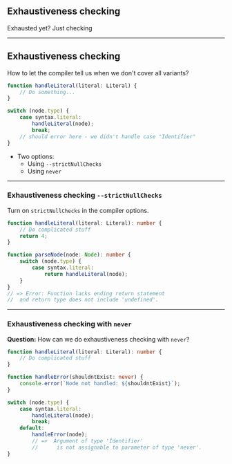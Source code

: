 ## Exhaustiveness checking

<i class="fa fa-bed icon-big" aria-hidden="true"></i>

Exhausted yet? Just checking

---

## Exhaustiveness checking

How to let the compiler tell us when we don't cover all variants?

```typescript
function handleLiteral(literal: Literal) {
    // Do something...
}

switch (node.type) {
    case syntax.literal:
        handleLiteral(node);
        break;
    // should error here - we didn't handle case "Identifier"
}
```

* Two options:
    * Using `--strictNullChecks`
    * Using `never`

<!-- .element class="fragment" data-fragment-index="0" -->


---

### Exhaustiveness checking `--strictNullChecks`

Turn on `strictNullChecks` in the compiler options.

```typescript
function handleLiteral(literal: Literal): number {
    // Do complicated stuff
    return 4;
}

function parseNode(node: Node): number {
    switch (node.type) {
        case syntax.literal:
            return handleLiteral(node);
    }
}
// => Error: Function lacks ending return statement
//  and return type does not include 'undefined'.
```

---

### Exhaustiveness checking with `never`

**Question:** How can we do exhaustiveness checking with `never`?

```typescript
function handleLiteral(literal: Literal): number {
    // Do complicated stuff
}

function handleError(shouldntExist: never) {
    console.error(`Node not handled: ${shouldntExist}`);
}

switch (node.type) {
    case syntax.literal:
        handleLiteral(node);
        break;
    default:
        handleError(node);
        // =>  Argument of type 'Identifier'
        //      is not assignable to parameter of type 'never'.
}
```

<!-- .element class="fragment" data-fragment-index="0" -->
